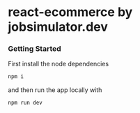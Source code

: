 # react-ecommerce by jobsimulator.dev

### Getting Started

First install the node dependencies

```bash
npm i
```
and then run the app locally with

```bash
npm run dev
```
